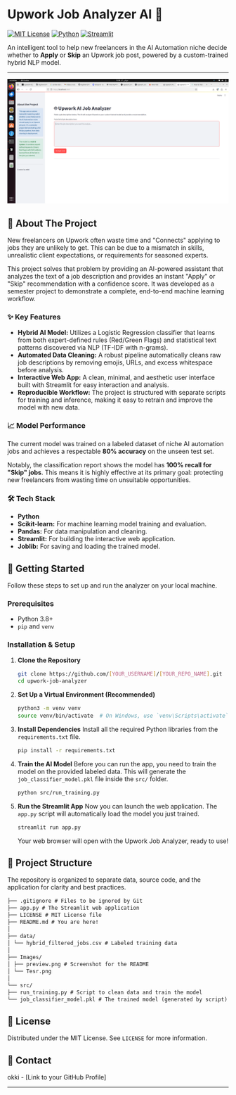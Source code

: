 # Upwork Job Analyzer AI 🤖

[![MIT License](https://img.shields.io/badge/License-MIT-green.svg)](https://choosealicense.com/licenses/mit/)
[![Python](https://img.shields.io/badge/Python-3.10+-blue.svg)](https://www.python.org/downloads/)
[![Streamlit](https://img.shields.io/badge/Streamlit-App-orange.svg)](https://streamlit.io)

An intelligent tool to help new freelancers in the AI Automation niche decide whether to **Apply** or **Skip** an Upwork job post, powered by a custom-trained hybrid NLP model.

---

![Application Preview](./Images/preview.png)

## 🎯 About The Project

New freelancers on Upwork often waste time and "Connects" applying to jobs they are unlikely to get. This can be due to a mismatch in skills, unrealistic client expectations, or requirements for seasoned experts.

This project solves that problem by providing an AI-powered assistant that analyzes the text of a job description and provides an instant "Apply" or "Skip" recommendation with a confidence score. It was developed as a semester project to demonstrate a complete, end-to-end machine learning workflow.

### ✨ Key Features

-   **Hybrid AI Model:** Utilizes a Logistic Regression classifier that learns from both expert-defined rules (Red/Green Flags) and statistical text patterns discovered via NLP (TF-IDF with n-grams).
-   **Automated Data Cleaning:** A robust pipeline automatically cleans raw job descriptions by removing emojis, URLs, and excess whitespace before analysis.
-   **Interactive Web App:** A clean, minimal, and aesthetic user interface built with Streamlit for easy interaction and analysis.
-   **Reproducible Workflow:** The project is structured with separate scripts for training and inference, making it easy to retrain and improve the model with new data.

### 📈 Model Performance

The current model was trained on a labeled dataset of niche AI automation jobs and achieves a respectable **80% accuracy** on the unseen test set.

Notably, the classification report shows the model has **100% recall for "Skip" jobs**. This means it is highly effective at its primary goal: protecting new freelancers from wasting time on unsuitable opportunities.

### 🛠️ Tech Stack

-   **Python**
-   **Scikit-learn:** For machine learning model training and evaluation.
-   **Pandas:** For data manipulation and cleaning.
-   **Streamlit:** For building the interactive web application.
-   **Joblib:** For saving and loading the trained model.

## 🚀 Getting Started

Follow these steps to set up and run the analyzer on your local machine.

### Prerequisites

-   Python 3.8+
-   `pip` and `venv`

### Installation & Setup

1.  **Clone the Repository**
    ```sh
    git clone https://github.com/[YOUR_USERNAME]/[YOUR_REPO_NAME].git
    cd upwork-job-analyzer
    ```

2.  **Set Up a Virtual Environment (Recommended)**
    ```sh
    python3 -m venv venv
    source venv/bin/activate  # On Windows, use `venv\Scripts\activate`
    ```

3.  **Install Dependencies**
    Install all the required Python libraries from the `requirements.txt` file.
    ```sh
    pip install -r requirements.txt
    ```

4.  **Train the AI Model**
    Before you can run the app, you need to train the model on the provided labeled data. This will generate the `job_classifier_model.pkl` file inside the `src/` folder.
    ```sh
    python src/run_training.py
    ```

5.  **Run the Streamlit App**
    Now you can launch the web application. The `app.py` script will automatically load the model you just trained.
    ```sh
    streamlit run app.py
    ```
    Your web browser will open with the Upwork Job Analyzer, ready to use!

## 📁 Project Structure

The repository is organized to separate data, source code, and the application for clarity and best practices.
```
├── .gitignore # Files to be ignored by Git
├── app.py # The Streamlit web application
├── LICENSE # MIT License file
├── README.md # You are here!
│
├── data/
│ └── hybrid_filtered_jobs.csv # Labeled training data
│
├── Images/
│ ├── preview.png # Screenshot for the README
│ └── Tesr.png
│
└── src/
├── run_training.py # Script to clean data and train the model
└── job_classifier_model.pkl # The trained model (generated by script)
```


## 📄 License

Distributed under the MIT License. See `LICENSE` for more information.

## 👤 Contact

okki - [Link to your GitHub Profile]

---

